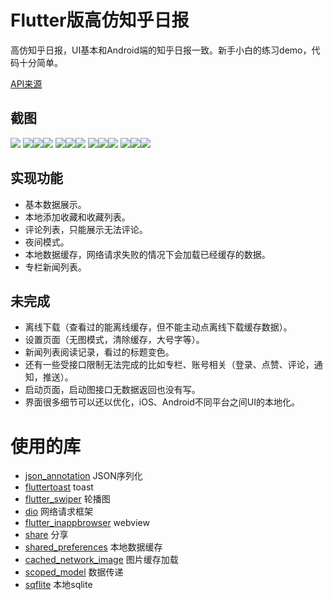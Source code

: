 # Flutter版高仿知乎日报

高仿知乎日报，UI基本和Android端的知乎日报一致。新手小白的练习demo，代码十分简单。

[API来源](https://github.com/izzyleung/ZhihuDailyPurify/wiki/%E7%9F%A5%E4%B9%8E%E6%97%A5%E6%8A%A5-API-%E5%88%86%E6%9E%90)

## 截图

![](https://github.com/ZXY0552/ZhihuDaily/screenshot/Jun-28-2019%11-07-46.gif)
![](https://github.com/ZXY0552/ZhihuDaily/screenshot/Simulator%Screen%Shot%1.png)![](https://github.com/ZXY0552/ZhihuDaily/screenshot/Simulator%Screen%Shot%2.png)![](https://github.com/ZXY0552/ZhihuDaily/screenshot/Simulator%Screen%Shot%3.png)
![](https://github.com/ZXY0552/ZhihuDaily/screenshot/Simulator%Screen%Shot%4.png)![](https://github.com/ZXY0552/ZhihuDaily/screenshot/Simulator%Screen%Shot%5.png)![](https://github.com/ZXY0552/ZhihuDaily/screenshot/Simulator%Screen%Shot%6.png)
![](https://github.com/ZXY0552/ZhihuDaily/screenshot/Simulator%Screen%Shot%7.png)![](https://github.com/ZXY0552/ZhihuDaily/screenshot/Simulator%Screen%Shot%8.png)![](https://github.com/ZXY0552/ZhihuDaily/screenshot/Simulator%Screen%Shot%9.png)
![](https://github.com/ZXY0552/ZhihuDaily/screenshot/Simulator%Screen%Shot%10.png)![](https://github.com/ZXY0552/ZhihuDaily/screenshot/Simulator%Screen%Shot%11.png)![](https://github.com/ZXY0552/ZhihuDaily/screenshot/Simulator%Screen%Shot%12.png)

## 实现功能

* 基本数据展示。
* 本地添加收藏和收藏列表。
* 评论列表，只能展示无法评论。
* 夜间模式。
* 本地数据缓存，网络请求失败的情况下会加载已经缓存的数据。
* 专栏新闻列表。

## 未完成

* 离线下载（查看过的能离线缓存，但不能主动点离线下载缓存数据）。
* 设置页面（无图模式，清除缓存，大号字等）。
* 新闻列表阅读记录，看过的标题变色。
* 还有一些受接口限制无法完成的比如专栏、账号相关（登录、点赞、评论，通知，推送）。
* 启动页面，启动图接口无数据返回也没有写。
* 界面很多细节可以还以优化，iOS、Android不同平台之间UI的本地化。

# 使用的库

* [json_annotation](https://pub.dev/packages/json_annotation) JSON序列化
* [fluttertoast](https://pub.dev/packages/fluttertoast) toast
* [flutter_swiper](https://pub.dev/packages/flutter_swiper) 轮播图
* [dio](https://pub.dev/packages/dio) 网络请求框架
* [flutter_inappbrowser](https://pub.dev/packages/flutter_inappbrowser) webview
* [share](https://pub.dev/packages/share) 分享
* [shared_preferences](https://pub.dev/packages/shared_preferences) 本地数据缓存
* [cached_network_image](https://pub.dev/packages/cached_network_image) 图片缓存加载
* [scoped_model](https://pub.dev/packages/scoped_model) 数据传递
* [sqflite](https://pub.dev/packages/sqflite) 本地sqlite